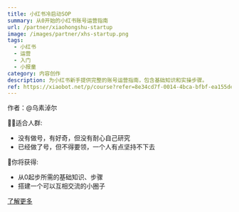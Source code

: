 ```yaml
---
title: 小红书冷启动SOP
summary: 从0开始的小红书账号运营指南
url: /partner/xiaohongshu-startup
image: /images/partner/xhs-startup.png
tags:
  - 小红书
  - 运营
  - 入门
  - 小报童
category: 内容创作
description: 为小红书新手提供完整的账号运营指南，包含基础知识和实操步骤。
ref: https://xiaobot.net/p/course?refer=8e34cd7f-0014-4bca-bfbf-ea155de7c005
---
```


作者：@乌素淖尔

🙋‍♀️适合人群:
- 没有做号，有好奇，但没有耐心自己研究
- 已经做了号，但不得要领，一个人有点坚持不下去

🎁你将获得:
- 从0起步所需的基础知识、步骤
- 搭建一个可以互相交流的小圈子

[了解更多](https://xiaobot.net/p/course?refer=8e34cd7f-0014-4bca-bfbf-ea155de7c005)
